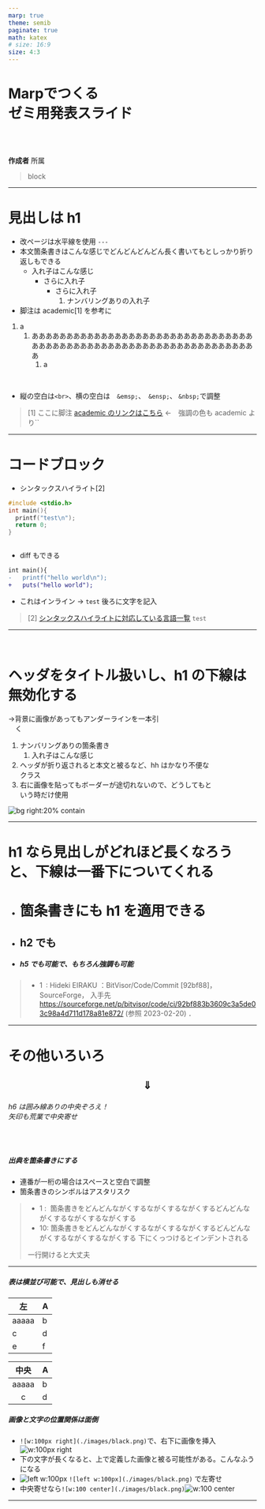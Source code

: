 ```yaml
---
marp: true
theme: semib
paginate: true
math: katex
# size: 16:9
size: 4:3
---
```


<!-- _class: lead -->
<!-- _footer: yy/mm/dd <br> ○○研究室 -->
<!-- _paginate: false -->

# Marpでつくる<br>ゼミ用発表スライド

<br>
<br>

**作成者**
所属

> block

---
<!-- footer:  ○○研究室 -->

# 見出しは h1

- 改ページは水平線を使用 `---`
- 本文箇条書きはこんな感じでどんどんどんどん長く書いてもとしっかり折り返しもできる
  - 入れ子はこんな感じ
    - さらに入れ子
      - さらに入れ子
        1. ナンバリングありの入れ子
- 脚注は academic[1] を参考に

1. a
    1. あああああああああああああああああああああああああああああああああああああああああああああああああああああああああああああああああ
        1. a

<br>

- 縦の空白は`<br>`、横の空白は&emsp;`&emsp;`、&ensp;`&ensp;`、&nbsp;`&nbsp;`で調整

> [1]  ここに脚注 [academic のリンクはこちら](https://github.com/kaisugi/marp-theme-academic) ←　強調の色も academic より``

---
<!-- class: withfooter-->

# コードブロック

- シンタックスハイライト[2]

```c
#include <stdio.h>
int main(){
  printf("test\n");
  return 0;
}
```

```txt
```

- diff もできる

```diff
int main(){
-   printf("hello world\n");
+   puts("hello world"); 
```

- これはインライン → `test` 後ろに文字を記入

> [2] [シンタックスハイライトに対応している言語一覧](https://github.com/rouge-ruby/rouge/wiki/List-of-supported-languages-and-lexers)
> `test`

---

<!-- _header: 見出しがながくなると折り返しはこんな感じになるので、背景画像は非推奨-->
<!-- _class: hh -->

<br>

# ヘッダをタイトル扱いし、h1 の下線は無効化する

→背景に画像があってもアンダーラインを一本引<br>&emsp;く

1. ナンバリングありの箇条書き
     1. 入れ子はこんな感じ
2. ヘッダが折り返されると本文と被るなど、hh はかなり不便な<br>クラス
3. 右に画像を貼ってもボーダーが途切れないので、どうしてもと<br>いう時だけ使用

![bg right:20% contain](./images/black.png)

---

<!-- _header: ヘッダありでタイトルは h1 -->
<!-- _class: withheader -->
# h1 なら見出しがどれほど長くなろうと、下線は一番下についてくれる

- # 箇条書きにも h1 を適用できる
- ## h2 でも
- ##### **h5 でも可能で、もちろん強調も可能**

> - 1&ensp;:  Hideki EIRAKU ：BitVisor/Code/Commit [92bf88]，SourceForge， 入手先 <https://sourceforge.net/p/bitvisor/code/ci/92bf883b3609c3a5de03c98a4d711d178a81e872/> (参照 2023-02-20) ．

---

# その他いろいろ

## &emsp;&emsp;&emsp;&emsp;&emsp;&emsp;&emsp;&emsp;&emsp;&emsp;&emsp;&emsp;&emsp;$\Downarrow$
###### h6 は囲み線ありの中央ぞろえ！ <br> 矢印も荒業で中央寄せ

<br>

##### 出典を箇条書きにする

- 連番が一桁の場合はスペースと空白で調整
- 箇条書きのシンボルはアスタリスク

> - 1 :&nbsp; 箇条書きをどんどんながくするながくするながくするどんどんながくするながくするながくする
> - 10: 箇条書きをどんどんながくするながくするながくするどんどんながくするながくするながくする
> 下にくっつけるとインデントされる
> 
> 一行開けると大丈夫

---
<!-- _class: table-as-box mintable -->

##### 表は横並び可能で、見出しも消せる

|左|A|
|---|---|
|aaaaa|b|
|c|d|
|e|f|

|中央|A|
|:---:|---|
|aaaaa|b|
|c|d|

##### 画像と文字の位置関係は面倒

- `![w:100px right](./images/black.png)`で、右下に画像を挿入![w:100px right](./images/black.png)
- 下の文字が長くなると、上で定義した画像と被る可能性がある。こんなふうになる
- ![left w:100px](./images/black.png) `![left w:100px](./images/black.png)` で左寄せ
- 中央寄せなら`![w:100 center](./images/black.png)`![w:100 center](./images/black.png)

---
<!-- _class: withheader -->
